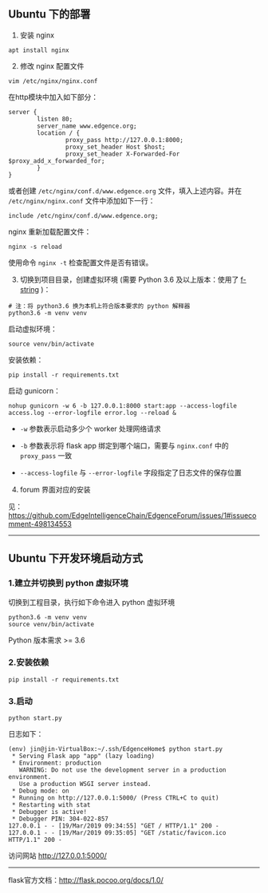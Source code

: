 ## Ubuntu 下的部署

1. 安装 nginx

```
apt install nginx
```

2. 修改 nginx 配置文件

```
vim /etc/nginx/nginx.conf
```

在http模块中加入如下部分：

```
server {
        listen 80;
        server_name www.edgence.org;
        location / {
                proxy_pass http://127.0.0.1:8000;
                proxy_set_header Host $host;
                proxy_set_header X-Forwarded-For $proxy_add_x_forwarded_for;
        }
}
```

或者创建 `/etc/nginx/conf.d/www.edgence.org` 文件，填入上述内容。并在 `/etc/nginx/nginx.conf` 文件中添加如下一行：

```
include /etc/nginx/conf.d/www.edgence.org;
```

nginx 重新加载配置文件：

```
nginx -s reload
```

使用命令 `nginx -t` 检查配置文件是否有错误。

3. 切换到项目目录，创建虚拟环境 (需要 Python 3.6 及以上版本：使用了 [f-string](https://www.python.org/dev/peps/pep-0498/) )：

```
# 注：将 python3.6 换为本机上符合版本要求的 python 解释器
python3.6 -m venv venv
```

启动虚拟环境：

```
source venv/bin/activate
```

安装依赖：

```
pip install -r requirements.txt
```

启动 gunicorn：

```
nohup gunicorn -w 6 -b 127.0.0.1:8000 start:app --access-logfile access.log --error-logfile error.log --reload &
```

- `-w` 参数表示启动多少个 worker 处理网络请求

- `-b` 参数表示将 flask app 绑定到哪个端口，需要与 `nginx.conf` 中的 `proxy_pass` 一致

- `--access-logfile` 与 `--error-logfile` 字段指定了日志文件的保存位置

4. forum 界面对应的安装

见：https://github.com/EdgeIntelligenceChain/EdgenceForum/issues/1#issuecomment-498134553

--------------------------------------------------------------

## Ubuntu 下开发环境启动方式

### 1.建立并切换到 python 虚拟环境

切换到工程目录，执行如下命令进入 python 虚拟环境

```
python3.6 -m venv venv
source venv/bin/activate
```

Python 版本需求 >= 3.6

### 2.安装依赖

```
pip install -r requirements.txt
```

### 3.启动

```
python start.py
```
日志如下：
```
(env) jin@jin-VirtualBox:~/.ssh/EdgenceHome$ python start.py
 * Serving Flask app "app" (lazy loading)
 * Environment: production
   WARNING: Do not use the development server in a production environment.
   Use a production WSGI server instead.
 * Debug mode: on
 * Running on http://127.0.0.1:5000/ (Press CTRL+C to quit)
 * Restarting with stat
 * Debugger is active!
 * Debugger PIN: 304-022-857
127.0.0.1 - - [19/Mar/2019 09:34:55] "GET / HTTP/1.1" 200 -
127.0.0.1 - - [19/Mar/2019 09:35:05] "GET /static/favicon.ico HTTP/1.1" 200 -
```
访问网站 http://127.0.0.1:5000/

--------------------------------------------------------------

flask官方文档：http://flask.pocoo.org/docs/1.0/
